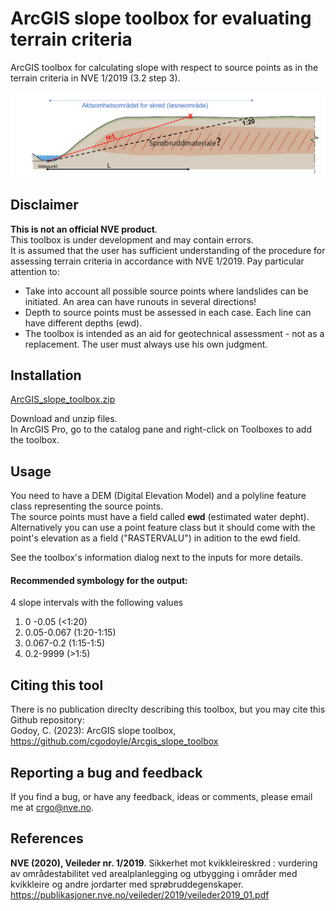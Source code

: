 # ArcGIS slope toolbox for evaluating terrain criteria
ArcGIS toolbox for calculating slope with respect to source points as in the terrain criteria in NVE 1/2019 (3.2 step 3).

![terrengkriterier](terrengkriterier.png)

## Disclaimer

**This is not an official NVE product**.<br />
This toolbox is under development and may contain errors. <br />
It is assumed that the user has sufficient understanding of the procedure for assessing terrain criteria in accordance with NVE 1/2019. 
Pay particular attention to:

- Take into account all possible source points where landslides can be initiated. An area can have runouts in several directions!
- Depth to source points must be assessed in each case. Each line can have different depths (ewd).
- The toolbox is intended as an aid for geotechnical assessment - not as a replacement. The user must always use his own judgment.

## Installation


[ArcGIS_slope_toolbox.zip](https://github.com/cgodoyle/ArcGIS_slope_toolbox/files/10698284/ArcGIS_slope_toolbox.zip) <br />

Download and unzip files. <br />In ArcGIS Pro, go to the catalog pane and right-click on Toolboxes to add the toolbox.

## Usage
You need to have a DEM (Digital Elevation Model) and a polyline feature class representing the source points. <br />
The source points must have a field called **ewd** (estimated water depht). Alternatively you can use a point feature class but it should come with the point's elevation as a field ("RASTERVALU") in adition to the ewd field.<br />

See the toolbox's information dialog next to the inputs for more details. <br />

#### Recommended symbology for the output: <br />
4 slope intervals with the following values <br />
1. 0 -0.05 (<1:20)
2. 0.05-0.067 (1:20-1:15)
3. 0.067-0.2 (1:15-1:5)
4. 0.2-9999 (>1:5)
    

## Citing this tool
There is no publication direclty describing this toolbox, but you may cite this Github repository: <br />
Godoy, C. (2023): ArcGIS slope toolbox, https://github.com/cgodoyle/Arcgis_slope_toolbox

## Reporting a bug and feedback
If you find a bug, or have any feedback, ideas or comments, please email me at [crgo@nve.no](mailto:crgo@nve.no).



## References
**NVE (2020), Veileder nr. 1/2019**. Sikkerhet mot kvikkleireskred : vurdering av områdestabilitet ved
arealplanlegging og utbygging i områder med kvikkleire og andre jordarter med sprøbruddegenskaper.
https://publikasjoner.nve.no/veileder/2019/veileder2019_01.pdf

